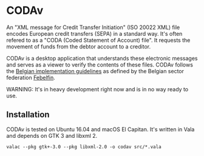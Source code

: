 # CODAv

An "XML message for Credit Transfer Initiation" (ISO 20022 XML) file encodes European credit transfers (SEPA) in a standard way. It's often refered to as a "CODA (Coded Statement of Account) file". It requests the movement of funds from the debtor account to a creditor.

CODAv is a desktop application that understands these electronic messages and serves as a viewer to verify the contents of these files. CODAv follows the [Belgian implementation guidelines](https://www.febelfin.be/sites/default/files/files/standard-credit_transfer-xml-v31-en_0.pdf) as defined by the Belgian sector federation [Febelfin](https://www.febelfin.be).

WARNING: It's in heavy development right now and is in no way ready to use.

## Installation

CODAv is tested on Ubuntu 16.04 and macOS El Capitan. It's written in Vala and depends on GTK 3 and libxml 2.

```
valac --pkg gtk+-3.0 --pkg libxml-2.0 -o codav src/*.vala
```
